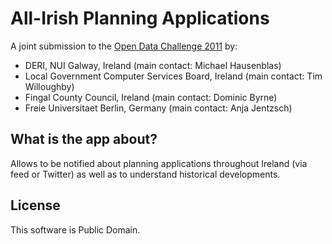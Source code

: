 # All-Irish Planning Applications

A joint submission to the [Open Data Challenge 2011](http://opendatachallenge.org/) by:

* DERI, NUI Galway, Ireland (main contact: Michael Hausenblas) 
* Local Government Computer Services Board, Ireland (main contact: Tim Willoughby)
* Fingal County Council, Ireland (main contact: Dominic Byrne)
* Freie Universitaet Berlin, Germany (main contact: Anja Jentzsch)

## What is the app about?

Allows to be notified about planning applications throughout Ireland (via feed or Twitter) as well as to understand historical developments.

## License

This software is Public Domain.